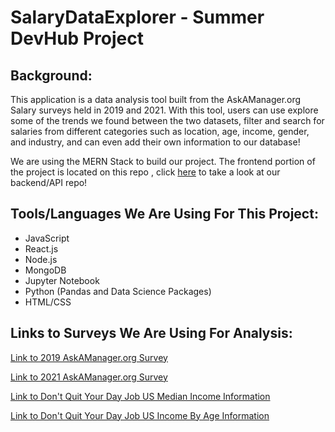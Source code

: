 # SalaryDataExplorer - Summer DevHub Project

## Background:

This application is a data analysis tool built from the AskAManager.org Salary surveys held in 2019 and 2021. With this tool, users can use explore some of the trends we found between the two datasets, filter and search for salaries from different categories such as location, age, income, gender, and industry, and can even add their own information to our database!

We are using the MERN Stack to build our project. The frontend portion of the project is located on this repo , click [here](https://github.com/EthanGahm/SalaryDataExplorerBackend)
to take a look at our backend/API repo!

## Tools/Languages We Are Using For This Project:

- JavaScript
- React.js
- Node.js
- MongoDB
- Jupyter Notebook
- Python (Pandas and Data Science Packages)
- HTML/CSS

## Links to Surveys We Are Using For Analysis:

[Link to 2019 AskAManager.org Survey](https://www.askamanager.org/2019/04/how-much-money-do-you-make-3.html)

[Link to 2021 AskAManager.org Survey](https://www.askamanager.org/2021/04/how-much-money-do-you-make-4.html)

[Link to Don't Quit Your Day Job US Median Income Information](https://dqydj.com/average-median-top-individual-income-percentiles/)

[Link to Don't Quit Your Day Job US Income By Age Information](https://dqydj.com/average-median-top-income-by-age-percentiles/)
